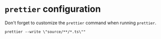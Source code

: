 # `prettier` configuration

Don't forget to customize the `prettier` command when running `prettier`.

`prettier --write \"source/**/*.ts\""`
